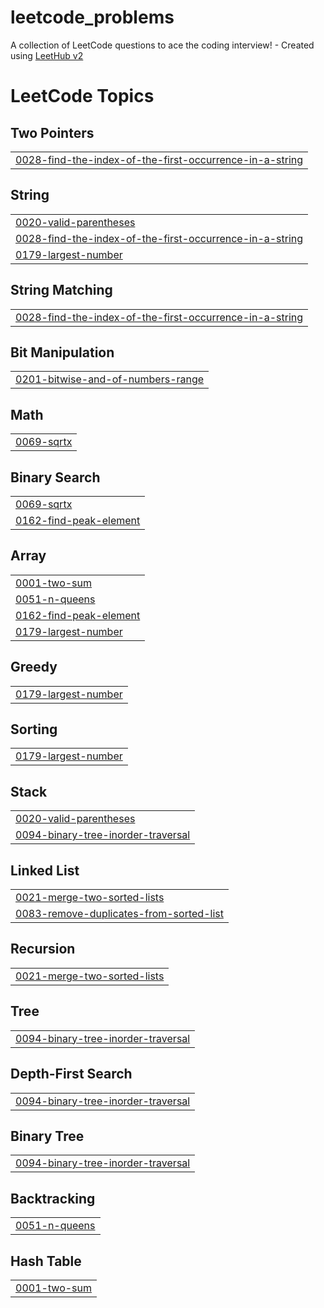 # leetcode_problems
A collection of LeetCode questions to ace the coding interview! - Created using [LeetHub v2](https://github.com/arunbhardwaj/LeetHub-2.0)

<!---LeetCode Topics Start-->
# LeetCode Topics
## Two Pointers
|  |
| ------- |
| [0028-find-the-index-of-the-first-occurrence-in-a-string](https://github.com/vedanandana-T/leetcode_problems/tree/master/0028-find-the-index-of-the-first-occurrence-in-a-string) |
## String
|  |
| ------- |
| [0020-valid-parentheses](https://github.com/vedanandana-T/leetcode_problems/tree/master/0020-valid-parentheses) |
| [0028-find-the-index-of-the-first-occurrence-in-a-string](https://github.com/vedanandana-T/leetcode_problems/tree/master/0028-find-the-index-of-the-first-occurrence-in-a-string) |
| [0179-largest-number](https://github.com/vedanandana-T/leetcode_problems/tree/master/0179-largest-number) |
## String Matching
|  |
| ------- |
| [0028-find-the-index-of-the-first-occurrence-in-a-string](https://github.com/vedanandana-T/leetcode_problems/tree/master/0028-find-the-index-of-the-first-occurrence-in-a-string) |
## Bit Manipulation
|  |
| ------- |
| [0201-bitwise-and-of-numbers-range](https://github.com/vedanandana-T/leetcode_problems/tree/master/0201-bitwise-and-of-numbers-range) |
## Math
|  |
| ------- |
| [0069-sqrtx](https://github.com/vedanandana-T/leetcode_problems/tree/master/0069-sqrtx) |
## Binary Search
|  |
| ------- |
| [0069-sqrtx](https://github.com/vedanandana-T/leetcode_problems/tree/master/0069-sqrtx) |
| [0162-find-peak-element](https://github.com/vedanandana-T/leetcode_problems/tree/master/0162-find-peak-element) |
## Array
|  |
| ------- |
| [0001-two-sum](https://github.com/vedanandana-T/leetcode_problems/tree/master/0001-two-sum) |
| [0051-n-queens](https://github.com/vedanandana-T/leetcode_problems/tree/master/0051-n-queens) |
| [0162-find-peak-element](https://github.com/vedanandana-T/leetcode_problems/tree/master/0162-find-peak-element) |
| [0179-largest-number](https://github.com/vedanandana-T/leetcode_problems/tree/master/0179-largest-number) |
## Greedy
|  |
| ------- |
| [0179-largest-number](https://github.com/vedanandana-T/leetcode_problems/tree/master/0179-largest-number) |
## Sorting
|  |
| ------- |
| [0179-largest-number](https://github.com/vedanandana-T/leetcode_problems/tree/master/0179-largest-number) |
## Stack
|  |
| ------- |
| [0020-valid-parentheses](https://github.com/vedanandana-T/leetcode_problems/tree/master/0020-valid-parentheses) |
| [0094-binary-tree-inorder-traversal](https://github.com/vedanandana-T/leetcode_problems/tree/master/0094-binary-tree-inorder-traversal) |
## Linked List
|  |
| ------- |
| [0021-merge-two-sorted-lists](https://github.com/vedanandana-T/leetcode_problems/tree/master/0021-merge-two-sorted-lists) |
| [0083-remove-duplicates-from-sorted-list](https://github.com/vedanandana-T/leetcode_problems/tree/master/0083-remove-duplicates-from-sorted-list) |
## Recursion
|  |
| ------- |
| [0021-merge-two-sorted-lists](https://github.com/vedanandana-T/leetcode_problems/tree/master/0021-merge-two-sorted-lists) |
## Tree
|  |
| ------- |
| [0094-binary-tree-inorder-traversal](https://github.com/vedanandana-T/leetcode_problems/tree/master/0094-binary-tree-inorder-traversal) |
## Depth-First Search
|  |
| ------- |
| [0094-binary-tree-inorder-traversal](https://github.com/vedanandana-T/leetcode_problems/tree/master/0094-binary-tree-inorder-traversal) |
## Binary Tree
|  |
| ------- |
| [0094-binary-tree-inorder-traversal](https://github.com/vedanandana-T/leetcode_problems/tree/master/0094-binary-tree-inorder-traversal) |
## Backtracking
|  |
| ------- |
| [0051-n-queens](https://github.com/vedanandana-T/leetcode_problems/tree/master/0051-n-queens) |
## Hash Table
|  |
| ------- |
| [0001-two-sum](https://github.com/vedanandana-T/leetcode_problems/tree/master/0001-two-sum) |
<!---LeetCode Topics End-->